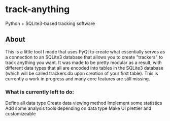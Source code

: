 # track-anything
Python + SQLite3-based tracking software

## About
This is a little tool I made that uses PyQt to create what essentially serves as a connection to an SQLite3 database that allows you to create "trackers" to track anything you want. It was made to be pretty modular as a result, with different data types that all are encoded into tables in the SQLite3 database (which will be called trackers.db upon creation of your first table). This is currently a work in progress and many core features are still missing. 

### What is currently left to do:
Define all data type
Create data viewing method
Implement some statistics
Add some analysis tools depending on data type
Make UI prettier and customizeable
